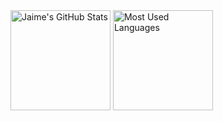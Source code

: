 <img alt="Jaime's GitHub Stats" height="160em"  src="https://github-readme-stats.vercel.app/api?username=Options-Dev&theme=material-palenight&show_icons=true">
<img alt="Most Used Languages" height="160em" src="https://github-readme-stats.vercel.app/api/top-langs/?username=Options-Dev&hide=html&layout=compact&theme=material-palenight" >
